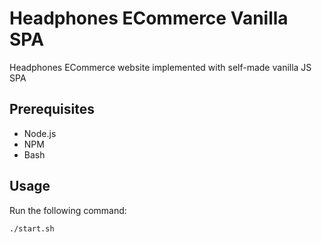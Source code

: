 # Headphones ECommerce Vanilla SPA

Headphones ECommerce website implemented with self-made vanilla JS SPA

## Prerequisites

- Node.js
- NPM
- Bash

## Usage

Run the following command:

```bash
./start.sh
```
